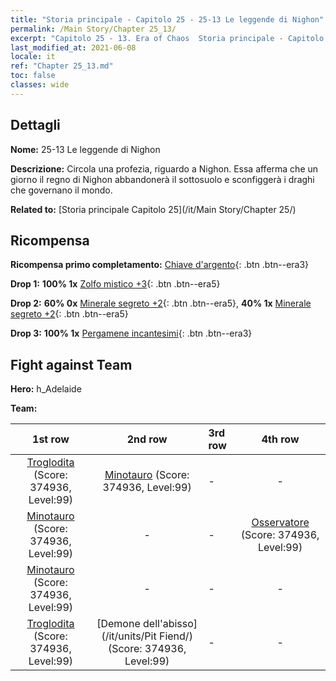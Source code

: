 ```yaml
---
title: "Storia principale - Capitolo 25 - 25-13 Le leggende di Nighon"
permalink: /Main Story/Chapter 25_13/
excerpt: "Capitolo 25 - 13. Era of Chaos  Storia principale - Capitolo 25_13. 25-13 Le leggende di Nighon"
last_modified_at: 2021-06-08
locale: it
ref: "Chapter 25_13.md"
toc: false
classes: wide
---
```


## Dettagli

 **Nome:** 25-13 Le leggende di Nighon

 **Descrizione:** Circola una profezia, riguardo a Nighon. Essa afferma che un giorno il regno di Nighon abbandonerà il sottosuolo e sconfiggerà i draghi che governano il mondo.

 **Related to:** [Storia principale Capitolo 25](/it/Main Story/Chapter 25/)

## Ricompensa

 **Ricompensa primo completamento:** [Chiave d'argento](/ItemsIT/con_693/){: .btn .btn--era3}

 **Drop 1:** **100% 1x** [Zolfo mistico +3](/ItemsIT/mat_85/){: .btn .btn--era5}

 **Drop 2:** **60% 0x** [Minerale segreto +2](/ItemsIT/mat_75/){: .btn .btn--era5}, **40% 1x** [Minerale segreto +2](/ItemsIT/mat_75/){: .btn .btn--era5}

 **Drop 3:** **100% 1x** [Pergamene incantesimi](/ItemsIT/con_694/){: .btn .btn--era3}


## Fight against Team
 **Hero:** h_Adelaide

 **Team:**


  | 1st row | 2nd row | 3rd row | 4th row |
  |:----:|:----:|:----|:----:|
  | [Troglodita](/it/units/Troglodyte/) (Score: 374936, Level:99)  | [Minotauro](/it/units/Minotaur/) (Score: 374936, Level:99)  | - | - |
  | [Minotauro](/it/units/Minotaur/) (Score: 374936, Level:99)  | - | - | [Osservatore](/it/units/Beholder/) (Score: 374936, Level:99)  |
  | [Minotauro](/it/units/Minotaur/) (Score: 374936, Level:99)  | - | - | - |
  | [Troglodita](/it/units/Troglodyte/) (Score: 374936, Level:99)  | [Demone dell'abisso](/it/units/Pit Fiend/) (Score: 374936, Level:99)  | - | - |


